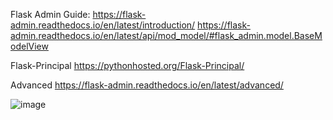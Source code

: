 

Flask Admin Guide:
https://flask-admin.readthedocs.io/en/latest/introduction/
https://flask-admin.readthedocs.io/en/latest/api/mod_model/#flask_admin.model.BaseModelView


Flask-Principal
https://pythonhosted.org/Flask-Principal/

Advanced
https://flask-admin.readthedocs.io/en/latest/advanced/

![image](https://user-images.githubusercontent.com/55125302/141695468-b7c154ff-84a2-4660-9e2d-f42fc63ed55a.png)

